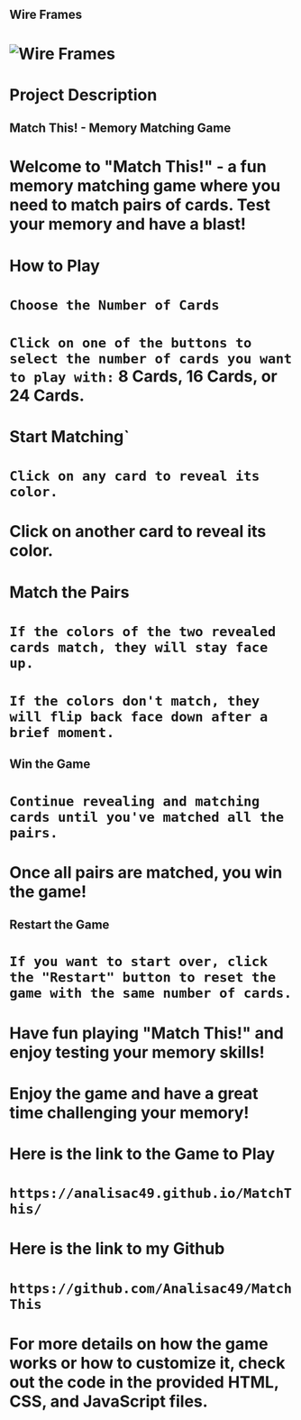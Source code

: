 ## Wire Frames
# ![Wire Frames](https://Project1.jpeg.png)

# Project Description 
## Match This! - Memory Matching Game
# Welcome to "Match This!" - a fun memory matching game where you need to match pairs of cards. Test your memory and have a blast!

# How to Play
# `Choose the Number of Cards`

# `Click on one of the buttons to select the number of cards you want to play with:` 8 Cards, 16 Cards, or 24 Cards.
# Start Matching`

# `Click on any card to reveal its color.`
# Click on another card to reveal its color.
# Match the Pairs

# `If the colors of the two revealed cards match, they will stay face up.`

# `If the colors don't match, they will flip back face down after a brief moment.`

## Win the Game

# `Continue revealing and matching cards until you've matched all the pairs.`
# Once all pairs are matched, you win the game!

## Restart the Game

# `If you want to start over, click the "Restart" button to reset the game with the same number of cards.`

# Have fun playing "Match This!" and enjoy testing your memory skills!

# Enjoy the game and have a great time challenging your memory!

# Here is the link to the Game to Play
# `https://analisac49.github.io/MatchThis/`

# Here is the link to my Github
# `https://github.com/Analisac49/MatchThis`

# For more details on how the game works or how to customize it, check out the code in the provided HTML, CSS, and JavaScript files.